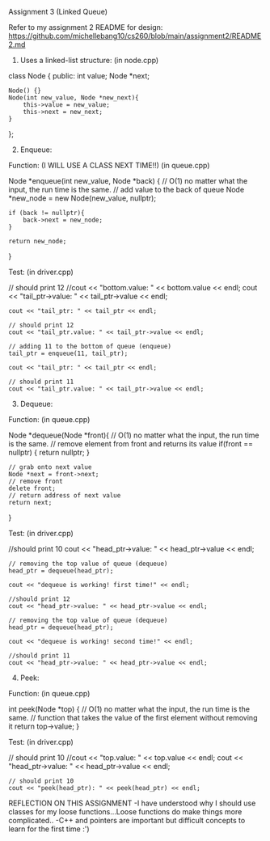 Assignment 3 (Linked Queue)

Refer to my assignment 2 README for design: https://github.com/michellebang10/cs260/blob/main/assignment2/README2.md 

1) Uses a linked-list structure:
(in node.cpp)

class Node {
    public:
        int value;
        Node *next;

    Node() {}
    Node(int new_value, Node *new_next){
        this->value = new_value;
        this->next = new_next;
    }

};

2) Enqueue:

Function: (I WILL USE A CLASS NEXT TIME!!)
(in queue.cpp)

Node *enqueue(int new_value, Node *back) { // O(1) no matter what the input, the run time is the same.
// add value to the back of queue
    Node *new_node = new Node(new_value, nullptr);

    if (back != nullptr){
        back->next = new_node;
    }

    return new_node;
}

Test:
(in driver.cpp)

// should print 12
    //cout << "bottom.value: " << bottom.value << endl;
    cout << "tail_ptr->value:  " << tail_ptr->value << endl;

    cout << "tail_ptr: " << tail_ptr << endl;

    // should print 12
    cout << "tail_ptr.value: " << tail_ptr->value << endl; 

    // adding 11 to the bottom of queue (enqueue)
    tail_ptr = enqueue(11, tail_ptr);

    cout << "tail_ptr: " << tail_ptr << endl;

    // should print 11
    cout << "tail_ptr.value: " << tail_ptr->value << endl;  

3) Dequeue:

Function:
(in queue.cpp)

Node *dequeue(Node *front){ // O(1) no matter what the input, the run time is the same.
    // remove element from front and returns its value
    if(front == nullptr) {
     return nullptr;
    }

    // grab onto next value
    Node *next = front->next;
    // remove front
    delete front;
    // return address of next value
    return next;
}

Test:
(in driver.cpp)

 //should print 10 
    cout << "head_ptr->value: " << head_ptr->value << endl;

    // removing the top value of queue (dequeue)
    head_ptr = dequeue(head_ptr); 

    cout << "dequeue is working! first time!" << endl;

    //should print 12
    cout << "head_ptr->value: " << head_ptr->value << endl;

    // removing the top value of queue (dequeue)
    head_ptr = dequeue(head_ptr); 

    cout << "dequeue is working! second time!" << endl;

    //should print 11
    cout << "head_ptr->value: " << head_ptr->value << endl;

4) Peek:

Function:
(in queue.cpp)

int peek(Node *top) { // O(1) no matter what the input, the run time is the same.
    // function that takes the value of the first element without removing it
    return top->value;
}

Test: 
(in driver.cpp)

// should print 10
    //cout << "top.value: " << top.value << endl;
    cout << "head_ptr->value:  " << head_ptr->value << endl;

    // should print 10
    cout << "peek(head_ptr): " << peek(head_ptr) << endl;

REFLECTION ON THIS ASSIGNMENT
-I have understood why I should use classes for my loose functions...Loose functions do make things more complicated..
-C++ and pointers are important but difficult concepts to learn for the first time :')



